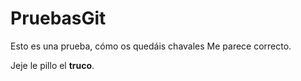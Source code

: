 # PruebasGit

Esto es una prueba, cómo os quedáis chavales
Me parece correcto.

Jeje le pillo el **truco**.
